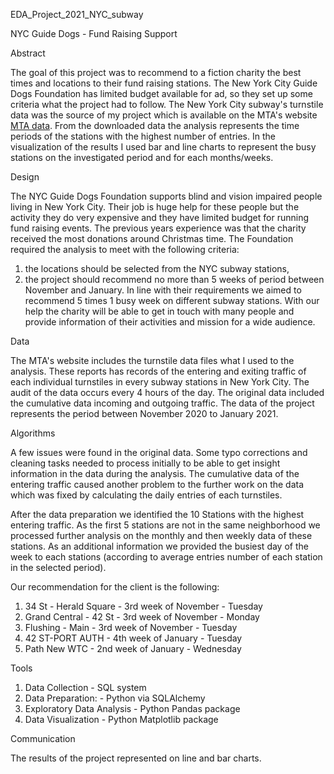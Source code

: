 EDA_Project_2021_NYC_subway

NYC Guide Dogs - Fund Raising Support

Abstract

The goal of this project was to recommend to a fiction charity the best times and locations to their fund raising stations. The New York City Guide Dogs Foundation has limited budget available for ad, so they set up some criteria what the project had to follow.
The New York City subway's turnstile data was the source of my project which is available on the MTA's website [MTA data](http://web.mta.info/developers/turnstile.html). From the downloaded data the analysis represents the time periods of the stations with the highest number of entries. In the visualization of the results I used bar and line charts to represent the busy stations on the investigated period and for each months/weeks.

Design

The NYC Guide Dogs Foundation supports blind and vision impaired people living in New York City. Their job is huge help for these people but the activity they do very expensive and they have limited budget for running fund raising events. The previous years experience was that the charity received the most donations around Christmas time.
The Foundation required the analysis to meet with the following criteria: 
1) the locations should be selected from the NYC subway stations, 
2) the project should recommend no more than 5 weeks of period between November and January. 
In line with their requirements we aimed to recommend 5 times 1 busy week on different subway stations.
With our help the charity will be able to get in touch with many people and provide information of their activities and mission for a wide audience.

Data

The MTA's website includes the turnstile data files what I used to the analysis. These reports has records of the entering and exiting traffic of each individual turnstiles in every subway stations in New York City. The audit of the data occurs every 4 hours of the day. The original data included the cumulative data incoming and outgoing traffic.
The data of the project represents the period between November 2020 to January 2021.

Algorithms

A few issues were found in the original data. Some typo corrections and cleaning tasks needed to process initially to be able to get insight information in the data during the analysis. The cumulative data of the entering traffic caused another problem to the further work on the data which was fixed by calculating the daily entries of each turnstiles. 

After the data preparation we identified the 10 Stations with the highest entering traffic.
As the first 5 stations are not in the same neighborhood we processed further analysis on the monthly and then weekly data of these stations. As an additional information we provided the busiest day of the week to each stations (according to average entries number of each station in the selected period).

Our recommendation for the client is the following:

1) 34 St - Herald Square - 3rd week of November -  Tuesday
2) Grand Central - 42 St - 3rd week of November - Monday
3) Flushing - Main - 3rd week of November - Tuesday
4) 42 ST-PORT AUTH - 4th week of January - Tuesday
5) Path New WTC - 2nd week of January - Wednesday


Tools

1) Data Collection - SQL system  
2) Data Preparation:  - Python via SQLAlchemy
3) Exploratory Data Analysis - Python Pandas package
4) Data Visualization - Python Matplotlib package


Communication

The results of the project represented on line and bar charts. 

